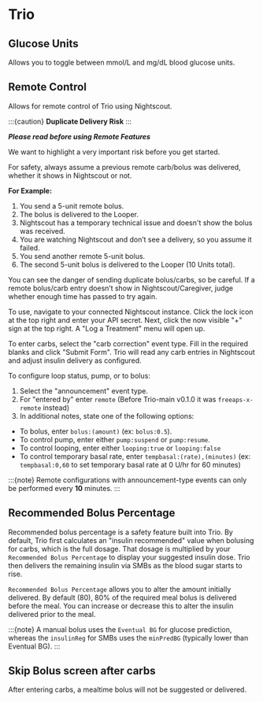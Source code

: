 # Trio
  
## Glucose Units
Allows you to toggle between mmol/L and mg/dL blood glucose units.

## Remote Control
Allows for remote control of Trio using Nightscout.

:::{caution}
**Duplicate Delivery Risk**
:::

***Please read before using Remote Features***

We want to highlight a very important risk before you get started.

For safety, always assume a previous remote carb/bolus was delivered, whether it shows in Nightscout or not.

**For Example:**
  1. You send a 5-unit remote bolus.
  2. The bolus is delivered to the Looper.
  3. Nightscout has a temporary technical issue and doesn't show the bolus was received.
  4. You are watching Nightscout and don’t see a delivery, so you assume it failed.
  5. You send another remote 5-unit bolus.
  6. The second 5-unit bolus is delivered to the Looper (10 Units total).

You can see the danger of sending duplicate bolus/carbs, so be careful. If a remote bolus/carb entry doesn’t show in Nightscout/Caregiver, judge whether enough time has passed to try again.

To use, navigate to your connected Nightscout instance. Click the lock icon at the top right and enter your API secret. Next, click the now visible "+" sign at the top right. A "Log a Treatment" menu will open up. 

To enter carbs, select the "carb correction" event type. Fill in the required blanks and click "Submit Form". Trio will read any carb entries in Nightscout and adjust insulin delivery as configured.

To configure loop status, pump, or to bolus:

1. Select the "announcement" event type.
2. For "entered by" enter `remote` (Before Trio-main v0.1.0 it was `freeaps-x-remote` instead)
3. In additional notes, state one of the following options:

* To bolus, enter `bolus:(amount)` (ex: `bolus:0.5`).
* To control pump, enter either `pump:suspend` or `pump:resume`. 
* To control looping, enter either `looping:true` or `looping:false`
* To control temporary basal rate, enter `tempbasal:(rate),(minutes)` (ex: `tempbasal:0,60` to set temporary basal rate at 0 U/hr for 60 minutes)

:::{note}
Remote configurations with announcement-type events can only be performed every **10** minutes.
:::

## Recommended Bolus Percentage
Recommended bolus percentage is a safety feature built into Trio. By default, Trio first calculates an "insulin recommended" value when bolusing for carbs, which is the full dosage.  That dosage is multiplied by your `Recommended Bolus Percentage` to display your suggested insulin dose. Trio then delivers the remaining insulin via SMBs as the blood sugar starts to rise.

`Recommended Bolus Percentage` allows you to alter the amount initially delivered. By default (80), 80% of the required meal bolus is delivered before the meal. You can increase or decrease this to alter the insulin delivered prior to the meal.

:::{note}
A manual bolus uses the `Eventual BG` for glucose prediction, whereas the `insulinReg` for SMBs uses the `minPredBG` (typically lower than Eventual BG).
:::

## Skip Bolus screen after carbs
After entering carbs, a mealtime bolus will not be suggested or delivered.
